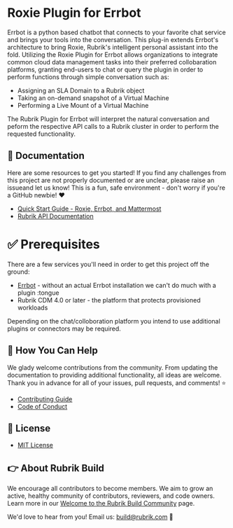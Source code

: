 # Roxie Plugin for Errbot

Errbot is a python based chatbot that connects to your favorite chat service and brings your tools into the conversation. This plug-in extends Errbot's architecture to bring Roxie, Rubrik's intelligent personal assistant into the fold. Utilizing the Roxie Plugin for Errbot allows organizations to integrate common cloud data management tasks into their preferred collobaration platforms, granting end-users to chat or query the plugin in order to perform functions through simple conversation such as:

- Assigning an SLA Domain to a Rubrik object
- Taking an on-demand snapshot of a Virtual Machine
- Performing a Live Mount of a Virtual Machine

The Rubrik Plugin for Errbot will interpret the natural conversation and peform the respective API calls to a Rubrik cluster in order to perform the requested functionality.

## :blue_book: Documentation

Here are some resources to get you started! If you find any challenges from this project are not properly documented or are unclear, please raise an issueand let us know! This is a fun, safe environment - don't worry if you're a GitHub newbie! :heart:

* [Quick Start Guide - Roxie, Errbot, and Mattermost](/docs/quick-start.md)
* [Rubrik API Documentation](https://github.com/rubrikinc/api-documentation)

# :white_check_mark: Prerequisites

There are a few services you'll need in order to get this project off the ground:

* [Errbot](https://errbot.readthedocs.io/en/latest/) - without an actual Errbot installation we can't do much with a plugin :tongue
* Rubrik CDM 4.0 or later - the platform that protects provisioned workloads

Depending on the chat/colloboration platform you intend to use additional plugins or connectors may be required.

## :muscle: How You Can Help

We glady welcome contributions from the community. From updating the documentation to providing additional functionality, all ideas are welcome. Thank you in advance for all of your issues, pull requests, and comments! :star:

* [Contributing Guide](CONTRIBUTING.md)
* [Code of Conduct](CODE_OF_CONDUCT.md)

## :pushpin: License

* [MIT License](LICENSE)

## :point_right: About Rubrik Build

We encourage all contributors to become members. We aim to grow an active, healthy community of contributors, reviewers, and code owners. Learn more in our [Welcome to the Rubrik Build Community](https://github.com/rubrikinc/welcome-to-rubrik-build) page.

We'd love to hear from you! Email us: build@rubrik.com :love_letter:
